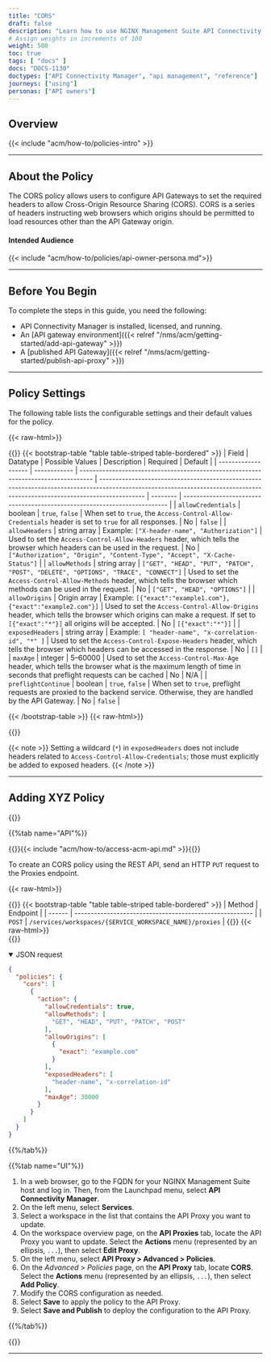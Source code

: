 ```yaml
---
title: "CORS"
draft: false
description: "Learn how to use NGINX Management Suite API Connectivity Manager to handle Cross-Origin Resource Sharing for your backend services."
# Assign weights in increments of 100
weight: 500
toc: true
tags: [ "docs" ]
docs: "DOCS-1130"
doctypes: ["API Connectivity Manager", "api management", "reference"]
journeys: ["using"]
personas: ["API owners"]
---
```


## Overview

{{< include "acm/how-to/policies-intro" >}}

---

## About the Policy

The CORS policy allows users to configure API Gateways to set the required headers to allow Cross-Origin Resource Sharing (CORS). CORS is a series of headers instructing web browsers which origins should be permitted to load resources other than the API Gateway origin.

#### Intended Audience

{{< include "acm/how-to/policies/api-owner-persona.md">}}

---

## Before You Begin

To complete the steps in this guide, you need the following:

- API Connectivity Manager is installed, licensed, and running.
- An [API gateway environment]({{< relref "/nms/acm/getting-started/add-api-gateway" >}})
- A [published API Gateway]({{< relref "/nms/acm/getting-started/publish-api-proxy" >}})

---

## Policy Settings

<!-- Update the following table with the policy's params -->

The following table lists the configurable settings and their default values for the policy.

{{< raw-html>}}<div class="table-responsive">{{</raw-html>}}
{{< bootstrap-table "table table-striped table-bordered" >}}
| Field               | Datatype     | Possible Values                                                                    | Description                                                                                                                                                                | Required | Default                                                                   |
| ------------------- | ------------ | ---------------------------------------------------------------------------------- | -------------------------------------------------------------------------------------------------------------------------------------------------------------------------- | -------- | ------------------------------------------------------------------------- |
| `allowCredentials`  | boolean      | `true`, `false`                                                                    | When set to `true`, the `Access-Control-Allow-Credentials` header is set to `true` for all responses.                                                                      | No       | `false`                                                                   |
| `allowHeaders`      | string array | Example: `["X-header-name", "Authorization"]`                                      | Used to set the `Access-Control-Allow-Headers` header, which tells the browser which headers can be used in the request.                                                   | No       | `["Authorization", "Origin", "Content-Type", "Accept", "X-Cache-Status"]` |
| `allowMethods`      | string array | `["GET", "HEAD", "PUT", "PATCH", "POST", "DELETE", "OPTIONS", "TRACE", "CONNECT"]` | Used to set the `Access-Control-Allow-Methods` header, which tells the browser which methods can be used in the request.                                                   | No       | `["GET", "HEAD", "OPTIONS"]`                                              |
| `allowOrigins`      | Origin array | Example: `[{"exact":"example1.com"},{"exact":"example2.com"}]`                     | Used to set the `Access-Control-Allow-Origins` header, which tells the browser which origins can make a request. If set to `[{"exact":"*"}]` all origins will be accepted. | No       | `[{"exact":"*"}]`                                                         |
| `exposedHeaders`    | string array | Example: `[ "header-name", "x-correlation-id", "*" ]`                              | Used to set the `Access-Control-Expose-Headers` header, which tells the browser which headers can be accessed in the response.                                             | No       | `[]`                                                                      |
| `maxAge`            | integer      | 5–60000                                                                            | Used to set the `Access-Control-Max-Age` header, which tells the browser what is the maximum length of time in seconds that preflight requests can be cached               | No       | N/A                                                                       |
| `preflightContinue` | boolean      | `true`, `false`                                                                    | When set to `true`, preflight requests are proxied to the backend service. Otherwise, they are handled by the API Gateway.                                                  | No       | `false`                                                                   |

{{< /bootstrap-table >}}
{{< raw-html>}}</div>{{</raw-html>}}

{{< note >}}
Setting a wildcard (`*`) in `exposedHeaders` does not include headers related to `Access-Control-Allow-Credentials`; those must explicitly be added to exposed headers.
{{< /note >}}

---

## Adding XYZ Policy

{{<tabs name="policy-implementation">}}

{{%tab name="API"%}}

{{<see-also>}}{{< include "acm/how-to/access-acm-api.md" >}}{{</see-also>}}

To create an CORS policy using the REST API, send an HTTP `PUT` request to the Proxies endpoint.

{{< raw-html>}}<div class="table-responsive">{{</raw-html>}}
{{< bootstrap-table "table table-striped table-bordered" >}}
| Method | Endpoint                                                |
| ------ | ------------------------------------------------------- |
| `POST` | `/services/workspaces/{SERVICE_WORKSPACE_NAME}/proxies` |
{{</bootstrap-table>}}
{{< raw-html>}}</div>{{</raw-html>}}

<details open>
<summary>JSON request</summary>

``` json
{
  "policies": {
    "cors": [
      {
        "action": {
          "allowCredentials": true,
          "allowMethods": [
            "GET", "HEAD", "PUT", "PATCH", "POST"
          ],
          "allowOrigins": [
            {
              "exact": "example.com"
            }
          ],
          "exposedHeaders": [
            "header-name", "x-correlation-id"
          ],
          "maxAge": 30000
        }
      }
    ]
  }
}
```

</details>

{{%/tab%}}

{{%tab name="UI"%}}

1. In a web browser, go to the FQDN for your NGINX Management Suite host and log in. Then, from the Launchpad menu, select **API Connectivity Manager**.
2. On the left menu, select **Services**.
3. Select a workspace in the list that contains the API Proxy you want to update.
4. On the workspace overview page, on the **API Proxies** tab, locate the API Proxy you want to update. Select the **Actions** menu (represented by an ellipsis, `...`), then select **Edit Proxy**.
5. On the left menu, select **API Proxy > Advanced > Policies**.
6. On the *Advanced > Policies* page, on the **API Proxy** tab, locate **CORS**. Select the **Actions** menu (represented by an ellipsis, `...`), then select **Add Policy**.
7. Modify the CORS configuration as needed.
8. Select **Save** to apply the policy to the API Proxy.
9. Select **Save and Publish** to deploy the configuration to the API Proxy.

{{%/tab%}}

{{</tabs>}}

---
